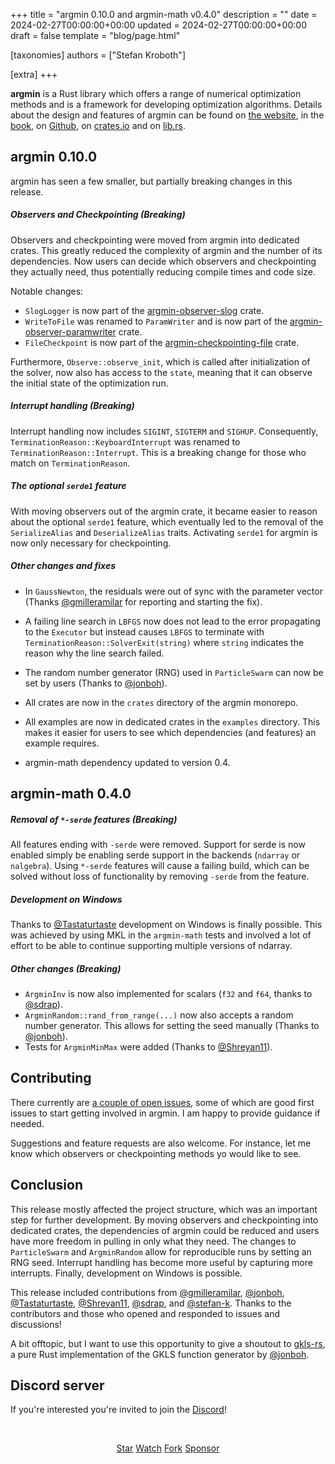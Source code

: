 +++
title = "argmin 0.10.0 and argmin-math v0.4.0"
description = ""
date = 2024-02-27T00:00:00+00:00
updated = 2024-02-27T00:00:00+00:00
draft = false
template = "blog/page.html"

[taxonomies]
authors = ["Stefan Kroboth"]

[extra]
+++

<b>argmin</b> is a Rust library which offers a range of numerical optimization methods and is a framework for 
developing optimization algorithms.  Details about the design and features of argmin can be found on
[the website](https://argmin-rs.org),
in the [book](https://argmin-rs.org/book),
on [Github](https://github.com/argmin-rs/argmin),
on [crates.io](https://crates.io/crates/argmin) and
on [lib.rs](https://lib.rs/crates/argmin).

## argmin 0.10.0

argmin has seen a few smaller, but partially breaking changes in this release.

##### Observers and Checkpointing (Breaking)

Observers and checkpointing were moved from argmin into dedicated crates. This greatly reduced the
complexity of argmin and the number of its dependencies. Now users can decide which observers
and checkpointing they actually need, thus potentially reducing compile times and code size.

Notable changes:
* `SlogLogger` is now part of the [argmin-observer-slog](https://crates.io/crates/argmin-observer-slog) crate.
* `WriteToFile` was renamed to `ParamWriter` and is now part of the
[argmin-observer-paramwriter](https://crates.io/crates/argmin-observer-paramwriter) crate.
* `FileCheckpoint` is now part of the
[argmin-checkpointing-file](https://crates.io/crates/argmin-checkpointing-file) crate.

Furthermore, `Observe::observe_init`, which is called after initialization of the solver, now also
has access to the `state`, meaning that it can observe the initial state of the optimization run.

##### Interrupt handling (Breaking)

Interrupt handling now includes `SIGINT`, `SIGTERM` and `SIGHUP`. Consequently,
`TerminationReason::KeyboardInterrupt` was renamed to `TerminationReason::Interrupt`.
This is a breaking change for those who match on `TerminationReason`.

##### The optional `serde1` feature

With moving observers out of the argmin crate, it became easier to reason about the optional
`serde1` feature, which eventually led to the removal of the `SerializeAlias` and `DeserializeAlias` traits.
Activating `serde1` for argmin is now only necessary for checkpointing.

##### Other changes and fixes

* In `GaussNewton`, the residuals were out of sync with the parameter vector
(Thanks [@gmilleramilar](https://github.com/gmilleramilar) for reporting
and starting the fix).

* A failing line search in `LBFGS` now does not lead to the error propagating to the 
`Executor` but instead causes `LBFGS` to terminate with `TerminationReason::SolverExit(string)` where
`string` indicates the reason why the line search failed.

* The random number generator (RNG) used in `ParticleSwarm` can now be set by 
users (Thanks to [@jonboh](https://github.com/jonboh)).

* All crates are now in the `crates` directory of the argmin monorepo.

* All examples are now in dedicated crates in the `examples` directory.
This makes it easier for users to see which dependencies (and features) an example requires.

* argmin-math dependency updated to version 0.4.

## argmin-math 0.4.0

##### Removal of `*-serde` features (Breaking)

All features ending with `-serde` were removed. Support for serde is now enabled simply be enabling
serde support in the backends (`ndarray` or `nalgebra`). Using `*-serde` features will cause a failing
build, which can be solved without loss of functionality by removing `-serde` from the feature.

##### Development on Windows

Thanks to [@Tastaturtaste](https://github.com/Tastaturtaste) development on Windows is finally possible.
This was achieved by using MKL in the `argmin-math` tests and involved a lot of effort to be able to continue
supporting multiple versions of ndarray.

##### Other changes (Breaking)

* `ArgminInv` is now also implemented for scalars (`f32` and `f64`, thanks to [@sdrap](https://github.com/sdrap)).
* `ArgminRandom::rand_from_range(...)` now also accepts a random number generator. This allows for setting 
the seed manually (Thanks to [@jonboh](https://github.com/jonboh)).
* Tests for `ArgminMinMax` were added (Thanks to [@Shreyan11](https://github.com/Shreyan11)).

## Contributing

There currently are [a couple of open issues](https://github.com/argmin-rs/argmin/issues), some of which
are good first issues to start getting involved in argmin. I am happy to provide guidance if needed.

Suggestions and feature requests are also welcome. For instance, let me know which observers
or checkpointing methods yo would like to see.

## Conclusion

This release mostly affected the project structure, which was an important step for further development.
By moving observers and checkpointing into dedicated crates, the dependencies of argmin could be reduced 
and users have more freedom in pulling in only what they need.
The changes to `ParticleSwarm` and `ArgminRandom` allow for reproducible runs by setting an RNG seed.
Interrupt handling has become more useful by capturing more interrupts.
Finally, development on Windows is possible.

This release included contributions from
[@gmilleramilar](https://github.com/gmilleramilar),
[@jonboh](https://github.com/jonboh),
[@Tastaturtaste](https://github.com/Tastaturtaste),
[@Shreyan11](https://github.com/Shreyan11),
[@sdrap](https://github.com/sdrap), and
[@stefan-k](https://github.com/stefan-k).
Thanks to the contributors and those who opened and responded to issues and discussions!

A bit offtopic, but I want to use this opportunity to give a shoutout to
[gkls-rs](https://crates.io/crates/gkls-rs), a pure Rust implementation of the GKLS function
generator by [@jonboh](https://github.com/jonboh).

## Discord server

If you're interested you're invited to join the  [Discord](https://discord.gg/fYB8AwxxMW)!


<br>
<script async defer src="https://buttons.github.io/buttons.js"></script>
<p align="center">
<a class="github-button" href="https://github.com/argmin-rs/argmin" data-icon="octicon-star" data-size="large" data-show-count="true" aria-label="Star argmin-rs/argmin on GitHub">Star</a>
<a class="github-button" href="https://github.com/argmin-rs/argmin/subscription" data-icon="octicon-eye" data-size="large" data-show-count="true" aria-label="Watch argmin-rs/argmin on GitHub">Watch</a>
<a class="github-button" href="https://github.com/argmin-rs/argmin/fork" data-icon="octicon-repo-forked" data-size="large" data-show-count="true" aria-label="Fork argmin-rs/argmin on GitHub">Fork</a>
<a class="github-button" href="https://github.com/sponsors/stefan-k" data-icon="octicon-heart" data-size="large" aria-label="Sponsor @stefan-k on GitHub">Sponsor</a>
</p>
